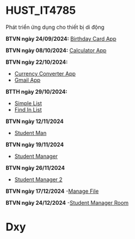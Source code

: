 # HUST_IT4785
Phát triển ứng dụng cho thiết bị di động

**BTVN ngày 24/09/2024:** [Birthday Card App](https://github.com/Dxy1307/HUST_IT4785/tree/main/HappyBirthday)

**BTVN ngày 08/10/2024:** [Calculator App](https://github.com/Dxy1307/HUST_IT4785/tree/main/Calculator)

**BTVN ngày 22/10/2024:** 
- [Currency Converter App](https://github.com/Dxy1307/HUST_IT4785/tree/main/CurrencyConverter)
- [Gmail App](https://github.com/Dxy1307/HUST_IT4785/tree/main/Gmail)

**BTTH ngày 29/10/2024:**

- [Simple List](https://github.com/Dxy1307/HUST_IT4785/tree/main/SimpleList)
- [Find In List](https://github.com/Dxy1307/HUST_IT4785/tree/main/FindInList)

**BTVN ngày 12/11/2024**
- [Student Man](https://github.com/Dxy1307/HUST_IT4785/tree/main/StudentMan)

**BTVN ngày 19/11/2024**
- [Student Manager](https://github.com/Dxy1307/HUST_IT4785/tree/main/StudentManager)

**BTVN ngày 26/11/2024**
- [Student Manager 2](https://github.com/Dxy1307/HUST_IT4785/tree/main/StudentManager_2)

**BTVN ngày 17/12/2024**
-[Manage File](https://github.com/Dxy1307/HUST_IT4785/tree/main/ManageFile)

**BTVN ngày 24/12/2024**
-[Student Manager Room](https://github.com/Dxy1307/HUST_IT4785/tree/main/StudentManagerRoom)

# Dxy